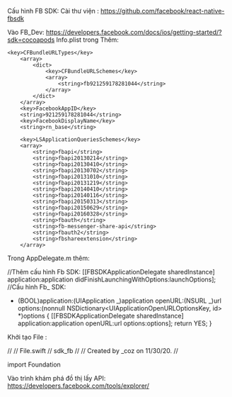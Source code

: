 Cấu hình FB SDK:
Cài thư viện :
https://github.com/facebook/react-native-fbsdk

Vào FB_Dev:
https://developers.facebook.com/docs/ios/getting-started/?sdk=cocoapods
Info.plist trong <dict>
Thêm:

    <key>CFBundleURLTypes</key>
    	<array>
    		<dict>
    			<key>CFBundleURLSchemes</key>
    			<array>
    				<string>fb921259178281044</string>
    			</array>
    		</dict>
    	</array>
    	<key>FacebookAppID</key>
    	<string>921259178281044</string>
    	<key>FacebookDisplayName</key>
    	<string>rn_base</string>

    	<key>LSApplicationQueriesSchemes</key>
    	<array>
    		<string>fbapi</string>
    		<string>fbapi20130214</string>
    		<string>fbapi20130410</string>
    		<string>fbapi20130702</string>
    		<string>fbapi20131010</string>
    		<string>fbapi20131219</string>
    		<string>fbapi20140410</string>
    		<string>fbapi20140116</string>
    		<string>fbapi20150313</string>
    		<string>fbapi20150629</string>
    		<string>fbapi20160328</string>
    		<string>fbauth</string>
    		<string>fb-messenger-share-api</string>
    		<string>fbauth2</string>
    		<string>fbshareextension</string>
    	</array>

Trong AppDelegate.m thêm:

//Thêm cấu hình Fb SDK:
[[FBSDKApplicationDelegate sharedInstance] application:application
didFinishLaunchingWithOptions:launchOptions];
//Cấu hình Fb\_ SDK:

- (BOOL)application:(UIApplication _)application
  openURL:(NSURL _)url
  options:(nonnull NSDictionary<UIApplicationOpenURLOptionsKey, id> \*)options
  {
  [[FBSDKApplicationDelegate sharedInstance] application:application
  openURL:url
  options:options];
  return YES;
  }

Khởi tạo File :

//
// File.swift
// sdk_fb
//
// Created by \_coz on 11/30/20.
//

import Foundation

Vào trình khám phá đồ thị lấy API:
https://developers.facebook.com/tools/explorer/

